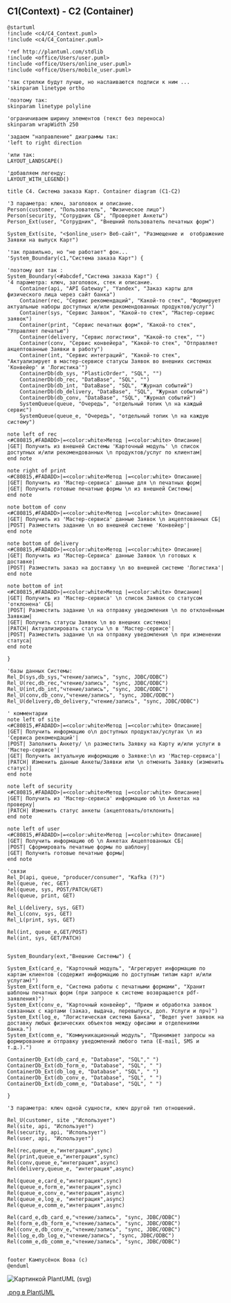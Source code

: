 ## C1(Context) - C2 (Container)
```
@startuml
!include <c4/C4_Context.puml>
!include <c4/C4_Container.puml>
 
'ref http://plantuml.com/stdlib
!include <office/Users/user.puml>
!include <office/Users/online_user.puml>
!include <office/Users/mobile_user.puml>

'так стрелки будут лучше, но наслаиваются подписи к ним ...
'skinparam linetype ortho

'поэтому так:
skinparam linetype polyline

'ограничиваем ширину элементов (текст без переноса)
skinparam wrapWidth 250

'задаем "направление" диаграммы так:
'left to right direction

'или так:
LAYOUT_LANDSCAPE()

'добавляем легенду:
LAYOUT_WITH_LEGEND()

title C4. Система заказа Карт. Container diagram (С1-С2)

'3 параметра: ключ, заголовок и описание.
Person(customer, "Пользователь", "Физическое лицо")
Person(security, "Сотрудник СБ", "Проверяет Анкеты")
Person_Ext(user, "Сотрудник", "Внешний пользователь печатных форм")

System_Ext(site, "<$online_user> Веб-сайт", "Размещение и  отображение Заявки на выпуск Карт")

'так правильно, но "не работает" фон...
'System_Boundary(c1,"Система заказа Карт") { 

'поэтому вот так :
System_Boundary(<#abcdef,"Система заказа Карт") {
'4 параметра: ключ, заголовок, стек и описание.
    Container(api, "API Gateway", "Yandex", "Заказ карты для физического лица через сайт банка")
    Container(rec, "Сервис рекомендаций", "Какой-то стек", "Формирует актуальные наборы доступных и/или рекомендованных продуктов/услуг")
    Container(sys, "Сервис Заявок", "Какой-то стек", "Мастер-сервис заявок")
    Container(print, "Сервис печатных форм", "Какой-то стек", "Управляет печатью")
    Container(delivery, "Сервис логистики", "Какой-то стек", "")
    Container(conv, "Сервис конвейера", "Какой-то стек", "Отправляет акцептованные Заявки в работу")
    Container(int, "Сервис интеграций", "Какой-то стек", "Актуализирует в мастер-сервисе статусы Заявок во внешних системах 'Конвейер' и 'Логистика'")
    ContainerDb(db_sys, "PlasticOrder", "SQL", "")
    ContainerDb(db_rec, "DataBase", "SQL", "")
    ContainerDb(db_int, "DataBase", "SQL", "Журнал событий")
    ContainerDb(db_delivery, "DataBase", "SQL", "Журнал событий")
    ContainerDb(db_conv, "DataBase", "SQL", "Журнал событий")
    SystemQueue(queue, "Очередь", "отдельный топик \n на каждый сервис")
    SystemQueue(queue_e, "Очередь", "отдельный топик \n на каждую систему")

note left of rec
<#C80815,#FADADD>|=<color:white>Метод |=<color:white> Описание|
|GET| Получить из внешней Системы 'Карточный модуль' \n список доступных и/или рекомендованных \n продуктов/услуг по клиентам|
end note

note right of print
<#C80815,#FADADD>|=<color:white>Метод |=<color:white> Описание|
|GET| Получить из 'Мастер-сервиса' данные для \n печатных форм|
|GET| Получить готовые печатные формы \n из внешней Cистемы|
end note

note bottom of conv
<#C80815,#FADADD>|=<color:white>Метод |=<color:white> Описание|
|GET| Получить из 'Мастер-сервиса' данные Заявок \n акцептованных СБ|
|POST| Разместить задание \n во внешней системе 'Конвейер'|
end note

note bottom of delivery
<#C80815,#FADADD>|=<color:white>Метод |=<color:white> Описание|
|GET| Получить из 'Мастер-Сервиса' данные Заявок \n готовых к доставке|
|POST| Разместить заказ на доставку \n во внешней системе 'Логистика'|
end note

note bottom of int
<#C80815,#FADADD>|=<color:white>Метод |=<color:white> Описание|
|GET| Получить из 'Мастер-сервиса' \n список Заявок со статусом 'отклонена' СБ|
|POST| Разместить задание \n на отправку уведомления \n по отклонённым Заявкам|
|GET| Получить статусы Заявок \n во внешних системах|
|PATCH| Актуализировать статусы \n в 'Мастер-сервисе'|
|POST| Разместить задание \n на отправку уведомления \n при изменении статуса|
end note

}

'базы данных Системы:
Rel_D(sys,db_sys,"чтение/запись", "sync, JDBC/ODBC")
Rel_U(rec,db_rec,"чтение/запись", "sync, JDBC/ODBC")
Rel_U(int,db_int,"чтение/запись", "sync, JDBC/ODBC")
Rel_U(conv,db_conv,"чтение/запись", "sync, JDBC/ODBC")
Rel_U(delivery,db_delivery,"чтение/запись", "sync, JDBC/ODBC")

' комментарии
note left of site
<#C80815,#FADADD>|=<color:white>Метод |=<color:white> Описание|
|GET| Получить информацию о\n доступных продуктах/услугах \n из 'Сервиса рекомендаций'|
|POST| Заполнить Анкету/ \n разместить Заявку на Карту и/или услуги в 'Мастер-сервисе'|
|GET| Получить актуальную информацию о Заявке:\n из 'Мастер-сервиса'|
|PATCH| Изменить данные Анкеты/Заявки или \n отменить Заявку (изменить статус)|
end note

note left of security
<#C80815,#FADADD>|=<color:white>Метод |=<color:white> Описание|
|GET| Получить из 'Мастер-сервиса' информацию об \n Анкетах на проверку|
|PATCH| Изменить статус анкеты (акцептовать/отклонить|
end note

note left of user
<#C80815,#FADADD>|=<color:white>Метод |=<color:white> Описание|
|GET| Получить информацию об \n Анкетах Акцептованных СБ|
|POST| Сформировать печатные формы по шаблону|
|GET| Получить готовые печатные формы|
end note

'связи
Rel_D(api, queue, "producer/consumer", "Kafka (?)")
Rel(queue, rec, GET)
Rel(queue, sys, POST/PATCH/GET)
Rel(queue, print, GET)

Rel_L(delivery, sys, GET)
Rel_L(conv, sys, GET)
Rel_L(print, sys, GET)

Rel(int, queue_e,GET/POST)
Rel(int, sys, GET/PATCH)


System_Boundary(ext,"Внешние Системы") {

System_Ext(card_e, "Карточный модуль", "Агрегирует информацию по картам клиентов (содержит информацию по доступным типам карт и/или услугам)")
System_Ext(form_e, "Система работы с печатными формами", "Хранит шаблоны печатных форм (при запросе к системе возвращается pdf-заявления)")
System_Ext(conv_e, "Карточный конвейер", "Прием и обработка заявок связанных с картами (заказ, выдача, перевыпуск, доп. Услуги и прч)")
System_Ext(log_e, "Логистическая система Банка", "Ведет учет заявок на доставку любых физических объектов между офисами и отделениями банка.")
System_Ext(comm_e, "Коммуникационный модуль", "Принимает запросы на формирование и отправку уведомлений любого типа (E-mail, SMS и т.д.).")

ContainerDb_Ext(db_card_e, "Database", "SQL"," ")
ContainerDb_Ext(db_form_e, "Database", "SQL", " ")
ContainerDb_Ext(db_log_e, "Database", "SQL", " ")
ContainerDb_Ext(db_conv_e, "Database", "SQL", " ")
ContainerDb_Ext(db_comm_e, "Database", "SQL", " ")

}

'3 параметра: ключ одной сущности, ключ другой тип отношений.

Rel_U(customer, site ,"Использует")
Rel(site, api, "Использует")
Rel(security, api, "Использует")
Rel(user, api, "Использует")

Rel(rec,queue_e,"интеграция",sync)
Rel(print,queue_e,"интеграция",sync)
Rel(conv,queue_e,"интеграция",async)
Rel(delivery,queue_e, "интеграция",async)

Rel(queue_e,card_e,"интеграция",sync)
Rel(queue_e,form_e,"интеграция",sync)
Rel(queue_e,conv_e,"интеграция",async)
Rel(queue_e,log_e, "интеграция",async)
Rel(queue_e,comm_e,"интеграция",async)

Rel(card_e,db_card_e,"чтение/запись", "sync, JDBC/ODBC")
Rel(form_e,db_form_e,"чтение/запись", "sync, JDBC/ODBC")
Rel(conv_e,db_conv_e,"чтение/запись", "sync, JDBC/ODBC")
Rel(log_e,db_log_e,"чтение/запись", "sync, JDBC/ODBC")
Rel(comm_e,db_comm_e,"чтение/запись", "sync, JDBC/ODBC")


footer Кампусёнок Вова (с)
@enduml
```

![Картинкой PlantUML (svg)](https://www.plantuml.com/plantuml/svg/pLbRRnl75NxdhvZI1KW1D1cd3X08hXjPKfsqRknKDe801OGLkRA9a5nskOmjr04aigtiAl4b3qtG5cc5jE-KHCRKXT9VcFb7FT_PuMYMomj5E8aVH96xS-xVkSpCUxN0yODwkPJuMR6IBzKBhhYMlvfRlBgww5K2zr6GhTBBwqFVEiMAw-lt8f7otNNn80YgyxbSjUHKm3IRzygvMb0e5TSi3jxwUZ7lvkxLNB-MgzSCZn4hl4g91ArENbZsregboC94IZLaInu9jQKQQbDsvB4yabqXzrHJjbLJDOGyfd_RwediP8JioLDyjDGMBMp9hjodxyzKWyYV2tacJsMRFhjg2poEiBGhJqGscqsaQfyMArN7Tye2sWORLLTuVl308nr0gBvK3I8_KKqHgZIV649HzKeR-06YKtb06hSWGss7giWEIIDLk_IYAtlWzQKynbFwwx60VP6c_nrv18l9Jlhw2fftO3ti8zrRSvRiXxvJ_RXO21w8jzzv2t9VaPosbfM4C-GPwx4FIMnn9obeHLUsj8OdPDQECIjLSjS34NZ2Bzv_48X2qNVpGT6hW7UNU7JDobiBdzo-TtVrriA7IokB2tUMqtDOqoOhza9vwZbhmO8F81mnCtGVVt3t_TLRopUNFrm2PL0CIgvOl9eLSbTsOJuxfYNOeYFwUuKV_w28Rgf6LXW4auhEVRWYBNUlN9QxRqEDNy1fBMrUXy7JcXV4vfZmi9q9cHwGgiTmElqT2M3YLCEZ5JegcxX3mFGgwNoz5dXbry-GI_yDAlK5SG1b2thYTnBl_ajKhpZW7U9oH2iw0ZvJVvMdoRa-jvgRh_l5O0CKk_8KsW7FBFC8vhzCiY2r2H68FJm9FBoWDKTipuvXjxhyA4WZQOQoOqvVoHuHFU4dX_3CK0j2d6tpWvxQKNyHwi_4RbEUaAp4oaOjSCiih5OCN69xxUTMQbyN9AKZzowpzmvLWmN_XyE623pjWmz-5j0IEE40VN_-wclP8bFtmoJl8TxxQeS0t8GtJV197LCP3BgxC04Pekj04ZOBVha7SKW98cMRP8zpNfjqmwjN2ew_aSvVoIGdWm_onPz4l338VSWHMh7vn23xQvUSjNp1NPzUI29rzS8upWZDUGIYXH3dkPDsgaMAqyAT3yHD9t0VEXi8soTEfU0-uW1-tTSCCbalAXMoZTo69mVG3atwU6y9Vhx95Ko30XKDce0N1J6g2jKPHZ0JxKDf0MhcomKIPOqO4uIX6lp4xmul8mB6Qfs7Z5lPvLH0wc2nQj2F5d02V0DlFOsEJROArPNNd6dyosvErxoO9l0sBD4BWS9Jb3T8mSiSC8lc90zYbjOsQWEM6kGZWXEj-vTiuJV8aMuMbrSMbq6fLRzO2M9oHwNyH2M-E-yhONMoUAalrBEO_89RAdxc-Xin5G3T0vqGNQJ-9DanrdclybcCBOXxA9_oa1-t9fhqhMh4ZC9o0bs7NZJieCUgrRvLQrGpfk8mtsC6W7IquMcH_U8SniW-6-7xGfwCG8RiX5nQeALlEn70SUN2X-aI0CAMNQFeGOhqYdWqXGAJalyS25yhDMZyqbgwiBOQelvEoQa5nVnjl-3wC6ZberluDvmaB0bBJk3SS6hknENmyT3bykzazIPd-p4CG-VPONKFXtCoM7qzx83FMLc5NUIZkbjtqt_49oFLrDQsdZpGuTgoOuhReM2ydl58yOUAxgP7t6xR_Dx6noXPgwz5MbCzYy29qoDHyG9NyB3fhGkATEBQfSLttthtoZkPIxzUM5fOMhh--9VNybx9y-SVFg29uphLlGwBQOk1Dq9-6srpZnEFRoxVVIpqiDR418wo990p5j81PNlUn22SwdTWid9RMoTFmkeEWrCmK6rfWPm-itSEy1hRF7XQuuOFkr0mC0eyJhYLWe07jHzvM8SZkSh_UAvCZMn6L0VW65CkzTG0WqSsdP6oC5Y4hW4hcm7pDWpK3lWF2_AY7UEO-zQyWEPx-0-f-cQwpoxOC79uOu8xiOCWkNTkhq2mcS4XHmitkqJM4Up0UC1dqHRG6T80nlYnNq5_Ab_AtUbzQSCB_hDI6hC0TbmJtMd6P5I-ABLgJktWU2yTu-8tAD5Z5T5sC9v5nWyKGv62or7NW2bKDl2P2RdiyLDhTeF7LPDnseQi_ic7gJwdmXQkNcfWdDWZNMjqEHexIq725ECKh5ouk_W-SHyoqeK9FKmMinyNZKxg1tSWbdKP5hgfyKlPZGQvPKFtSsoNzw0ExxIYnSggpFE9txkbrINU8kcPCQcs-IthcsFr6MZXA5BRgD2C-9kb6ukvs_IHd6C6ztWtgIV8sHXWcDGpvMmCUEZJmz-CBCmOQesa5sQLI0azV-XZHamt25Tq0iEXpezLJdhzVXrkUzGpWX-05P-ZehCH4iUQZV3JzFjKjEAFF3imwS5f6vw5GMFePX-mDNDSrJRZAMHL2PpwzCoX3QYioSzIj3inQKUvAtPmWMbwb0_j-jMPXsScbcwh3drZyfabHrkcVVIOY-nyjRMGXXgYESGTbROAHhoCpiKQdG6cFYrzGthTAD_BFNQ1SHF0gS5nTdwG2q-CSRdj4KJUk5oau_CUA7AHBifCHZeInxG_POOFzz2BASVONSCnqX_7xWMurQidE9RHhRxv6hOOjeDJQei8dgDhwyx59whzZNhLzmhrlEldg0dKwkNmoEEtplgdZaZ_QYwiysczc0yxIBV8GpuqWGTo39dSu7lUxcaoLk2MQHfCR3ZY3JfH_2cpi1ypVtxMFmEWnpae4OgsbskzY2Xst4sNZvderKDdeDdZY3joiP1t_08VEKpOWkkJi0EkyGVM6TXmvEaTD7F4N6UsqzQbsnQuSuP-BxlZECMw5F7ZQVqCh8sSeNq0An1ro-Hrpo-poT4x0VimSKV43cgH1GQHuAeFJVzdhXmRKTplZDvqYxGUw7YKu5g5aaUM3EvFCDVIedq8KKzneQAlLgk5zSlcxDdCYb5B6NqZWXixh3NtNrs8rXSPU-S-WPSZfzt2vA6f7_2Q7NLYaZxVg6NuQWaj3ax9c3jM-y8fmx6MPraXlxDRUPTBkjeUCB3atMVx8hiuSpi2NICEXGKlpMq8NzDXtcOSeoxXIzJ6uNjBN0N9FLWSlv71peCzzpSCGnhiY6LuBaVlGC8b_IIqp1pjcJ3YZNLlansCQhcienhEcAe9Cgn4qY2ienAOuykBJq8iHH08oCBUUDatzuZJRLeWcbqKta-PP1NfvSjbfrZAY9NVhO2RQcHbEpi70nFM0IwRYJbU5oS-nbspZt6JWaY6K22tXrE8KIJ0qCKea5ON9YcFrIln-SGRT85OufwLJp48ha_n8qHynbhLvj9yW7NQyHmqNloa7vziGkztp3KxxqO4jOzl29lckZeiyhfhXfVGt6t7BjFJunHBCHzDMCRhqAZxdJ4PlyHHpvCPxCAOgUwkKoz7D2UjTinoq-iDYHXFmqJzjGpeoJgPzO3pHTR3bibMM0GQ_DCJQ21FOREsrQJnB1loVg_McJqZ4-qLdRapCWazfUl5R2oqxtGvc8598h7kqGpiy-PNdeHDay_Ik5Tz5HPhZ5PpYVTeOgwNI_y7)

[.png в PlantUML](//www.plantuml.com/plantuml/png/pLbRRnl75NxdhvZI1KW1D1cd3X08hXjPKfsqRknKDe801OGLkRA9a5nskOmjr04aigtiAl4b3qtG5cc5jE-KHCRKXT9VcFb7FT_PuMYMomj5E8aVH96xS-xVkSpCUxN0yODwkPJuMR6IBzKBhhYMlvfRlBgww5K2zr6GhTBBwqFVEiMAw-lt8f7otNNn80YgyxbSjUHKm3IRzygvMb0e5TSi3jxwUZ7lvkxLNB-MgzSCZn4hl4g91ArENbZsregboC94IZLaInu9jQKQQbDsvB4yabqXzrHJjbLJDOGyfd_RwediP8JioLDyjDGMBMp9hjodxyzKWyYV2tacJsMRFhjg2poEiBGhJqGscqsaQfyMArN7Tye2sWORLLTuVl308nr0gBvK3I8_KKqHgZIV649HzKeR-06YKtb06hSWGss7giWEIIDLk_IYAtlWzQKynbFwwx60VP6c_nrv18l9Jlhw2fftO3ti8zrRSvRiXxvJ_RXO21w8jzzv2t9VaPosbfM4C-GPwx4FIMnn9obeHLUsj8OdPDQECIjLSjS34NZ2Bzv_48X2qNVpGT6hW7UNU7JDobiBdzo-TtVrriA7IokB2tUMqtDOqoOhza9vwZbhmO8F81mnCtGVVt3t_TLRopUNFrm2PL0CIgvOl9eLSbTsOJuxfYNOeYFwUuKV_w28Rgf6LXW4auhEVRWYBNUlN9QxRqEDNy1fBMrUXy7JcXV4vfZmi9q9cHwGgiTmElqT2M3YLCEZ5JegcxX3mFGgwNoz5dXbry-GI_yDAlK5SG1b2thYTnBl_ajKhpZW7U9oH2iw0ZvJVvMdoRa-jvgRh_l5O0CKk_8KsW7FBFC8vhzCiY2r2H68FJm9FBoWDKTipuvXjxhyA4WZQOQoOqvVoHuHFU4dX_3CK0j2d6tpWvxQKNyHwi_4RbEUaAp4oaOjSCiih5OCN69xxUTMQbyN9AKZzowpzmvLWmN_XyE623pjWmz-5j0IEE40VN_-wclP8bFtmoJl8TxxQeS0t8GtJV197LCP3BgxC04Pekj04ZOBVha7SKW98cMRP8zpNfjqmwjN2ew_aSvVoIGdWm_onPz4l338VSWHMh7vn23xQvUSjNp1NPzUI29rzS8upWZDUGIYXH3dkPDsgaMAqyAT3yHD9t0VEXi8soTEfU0-uW1-tTSCCbalAXMoZTo69mVG3atwU6y9Vhx95Ko30XKDce0N1J6g2jKPHZ0JxKDf0MhcomKIPOqO4uIX6lp4xmul8mB6Qfs7Z5lPvLH0wc2nQj2F5d02V0DlFOsEJROArPNNd6dyosvErxoO9l0sBD4BWS9Jb3T8mSiSC8lc90zYbjOsQWEM6kGZWXEj-vTiuJV8aMuMbrSMbq6fLRzO2M9oHwNyH2M-E-yhONMoUAalrBEO_89RAdxc-Xin5G3T0vqGNQJ-9DanrdclybcCBOXxA9_oa1-t9fhqhMh4ZC9o0bs7NZJieCUgrRvLQrGpfk8mtsC6W7IquMcH_U8SniW-6-7xGfwCG8RiX5nQeALlEn70SUN2X-aI0CAMNQFeGOhqYdWqXGAJalyS25yhDMZyqbgwiBOQelvEoQa5nVnjl-3wC6ZberluDvmaB0bBJk3SS6hknENmyT3bykzazIPd-p4CG-VPONKFXtCoM7qzx83FMLc5NUIZkbjtqt_49oFLrDQsdZpGuTgoOuhReM2ydl58yOUAxgP7t6xR_Dx6noXPgwz5MbCzYy29qoDHyG9NyB3fhGkATEBQfSLttthtoZkPIxzUM5fOMhh--9VNybx9y-SVFg29uphLlGwBQOk1Dq9-6srpZnEFRoxVVIpqiDR418wo990p5j81PNlUn22SwdTWid9RMoTFmkeEWrCmK6rfWPm-itSEy1hRF7XQuuOFkr0mC0eyJhYLWe07jHzvM8SZkSh_UAvCZMn6L0VW65CkzTG0WqSsdP6oC5Y4hW4hcm7pDWpK3lWF2_AY7UEO-zQyWEPx-0-f-cQwpoxOC79uOu8xiOCWkNTkhq2mcS4XHmitkqJM4Up0UC1dqHRG6T80nlYnNq5_Ab_AtUbzQSCB_hDI6hC0TbmJtMd6P5I-ABLgJktWU2yTu-8tAD5Z5T5sC9v5nWyKGv62or7NW2bKDl2P2RdiyLDhTeF7LPDnseQi_ic7gJwdmXQkNcfWdDWZNMjqEHexIq725ECKh5ouk_W-SHyoqeK9FKmMinyNZKxg1tSWbdKP5hgfyKlPZGQvPKFtSsoNzw0ExxIYnSggpFE9txkbrINU8kcPCQcs-IthcsFr6MZXA5BRgD2C-9kb6ukvs_IHd6C6ztWtgIV8sHXWcDGpvMmCUEZJmz-CBCmOQesa5sQLI0azV-XZHamt25Tq0iEXpezLJdhzVXrkUzGpWX-05P-ZehCH4iUQZV3JzFjKjEAFF3imwS5f6vw5GMFePX-mDNDSrJRZAMHL2PpwzCoX3QYioSzIj3inQKUvAtPmWMbwb0_j-jMPXsScbcwh3drZyfabHrkcVVIOY-nyjRMGXXgYESGTbROAHhoCpiKQdG6cFYrzGthTAD_BFNQ1SHF0gS5nTdwG2q-CSRdj4KJUk5oau_CUA7AHBifCHZeInxG_POOFzz2BASVONSCnqX_7xWMurQidE9RHhRxv6hOOjeDJQei8dgDhwyx59whzZNhLzmhrlEldg0dKwkNmoEEtplgdZaZ_QYwiysczc0yxIBV8GpuqWGTo39dSu7lUxcaoLk2MQHfCR3ZY3JfH_2cpi1ypVtxMFmEWnpae4OgsbskzY2Xst4sNZvderKDdeDdZY3joiP1t_08VEKpOWkkJi0EkyGVM6TXmvEaTD7F4N6UsqzQbsnQuSuP-BxlZECMw5F7ZQVqCh8sSeNq0An1ro-Hrpo-poT4x0VimSKV43cgH1GQHuAeFJVzdhXmRKTplZDvqYxGUw7YKu5g5aaUM3EvFCDVIedq8KKzneQAlLgk5zSlcxDdCYb5B6NqZWXixh3NtNrs8rXSPU-S-WPSZfzt2vA6f7_2Q7NLYaZxVg6NuQWaj3ax9c3jM-y8fmx6MPraXlxDRUPTBkjeUCB3atMVx8hiuSpi2NICEXGKlpMq8NzDXtcOSeoxXIzJ6uNjBN0N9FLWSlv71peCzzpSCGnhiY6LuBaVlGC8b_IIqp1pjcJ3YZNLlansCQhcienhEcAe9Cgn4qY2ienAOuykBJq8iHH08oCBUUDatzuZJRLeWcbqKta-PP1NfvSjbfrZAY9NVhO2RQcHbEpi70nFM0IwRYJbU5oS-nbspZt6JWaY6K22tXrE8KIJ0qCKea5ON9YcFrIln-SGRT85OufwLJp48ha_n8qHynbhLvj9yW7NQyHmqNloa7vziGkztp3KxxqO4jOzl29lckZeiyhfhXfVGt6t7BjFJunHBCHzDMCRhqAZxdJ4PlyHHpvCPxCAOgUwkKoz7D2UjTinoq-iDYHXFmqJzjGpeoJgPzO3pHTR3bibMM0GQ_DCJQ21FOREsrQJnB1loVg_McJqZ4-qLdRapCWazfUl5R2oqxtGvc8598h7kqGpiy-PNdeHDay_Ik5Tz5HPhZ5PpYVTeOgwNI_y7)
